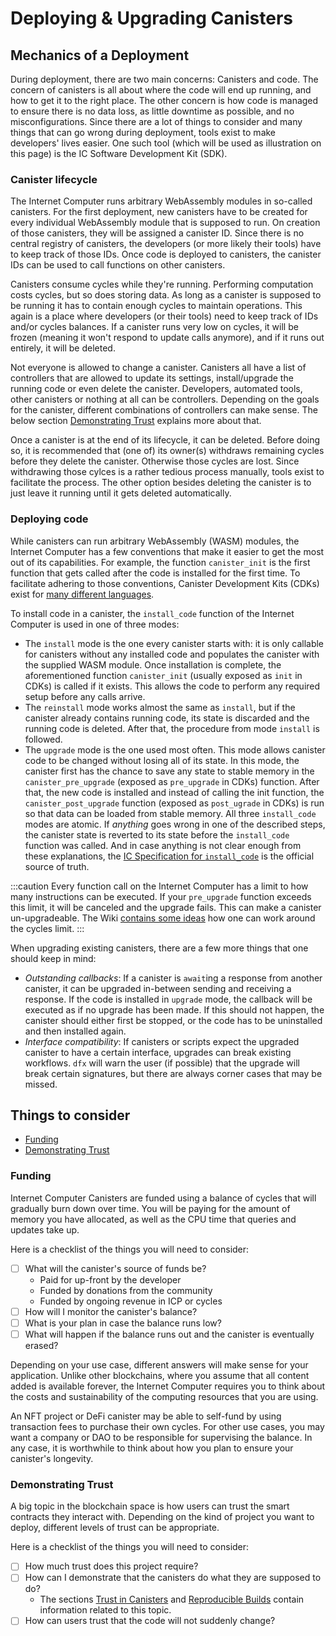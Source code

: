 # Deploying & Upgrading Canisters

## Mechanics of a Deployment

During deployment, there are two main concerns: Canisters and code. The concern of canisters is all about where the code will end up running, and how to get it to the right place. The other concern is how code is managed to ensure there is no data loss, as little downtime as possible, and no misconfigurations. Since there are a lot of things to consider and many things that can go wrong during deployment, tools exist to make developers' lives easier. One such tool (which will be used as illustration on this page) is the IC Software Development Kit (SDK).

### Canister lifecycle

The Internet Computer runs arbitrary WebAssembly modules in so-called canisters. For the first deployment, new canisters have to be created for every individual WebAssembly module that is supposed to run. On creation of those canisters, they will be assigned a canister ID. Since there is no central registry of canisters, the developers (or more likely their tools) have to keep track of those IDs. Once code is deployed to canisters, the canister IDs can be used to call functions on other canisters.

Canisters consume cycles while they're running. Performing computation costs cycles, but so does storing data. As long as a canister is supposed to be running it has to contain enough cycles to maintain operations. This again is a place where developers (or their tools) need to keep track of IDs and/or cycles balances. If a canister runs very low on cycles, it will be frozen (meaning it won't respond to update calls anymore), and if it runs out entirely, it will be deleted.

Not everyone is allowed to change a canister. Canisters all have a list of controllers that are allowed to update its settings, install/upgrade the running code or even delete the canister. Developers, automated tools, other canisters or nothing at all can be controllers. Depending on the goals for the canister, different combinations of controllers can make sense. The below section [Demonstrating Trust](#demonstrating-trust) explains more about that.

Once a canister is at the end of its lifecycle, it can be deleted. Before doing so, it is recommended that (one of) its owner(s) withdraws remaining cycles before they delete the canister. Otherwise those cycles are lost. Since withdrawing those cylces is a rather tedious process manually, tools exist to facilitate the process. The other option besides deleting the canister is to just leave it running until it gets deleted automatically.

### Deploying code

While canisters can run arbitrary WebAssembly (WASM) modules, the Internet Computer has a few conventions that make it easier to get the most out of its capabilities. For example, the function `canister_init` is the first function that gets called after the code is installed for the first time. To facilitate adhering to those conventions, Canister Development Kits (CDKs) exist for [many different languages](../backend/choosing-language.md).

To install code in a canister, the `install_code` function of the Internet Computer is used in one of three modes:
- The `install` mode is the one every canister starts with: it is only callable for canisters without any installed code and populates the canister with the supplied WASM module. Once installation is complete, the aforementioned function `canister_init` (usually exposed as `init` in CDKs) is called if it exists. This allows the code to perform any required setup before any calls arrive.
- The `reinstall` mode works almost the same as `install`, but if the canister already contains running code, its state is discarded and the running code is deleted. After that, the procedure from mode `install` is followed.
- The `upgrade` mode is the one used most often. This mode allows canister code to be changed without losing all of its state. In this mode, the canister first has the chance to save any state to stable memory in the `canister_pre_upgrade` (exposed as `pre_upgrade` in CDKs) function. After that, the new code is installed and instead of calling the init function, the `canister_post_upgrade` function (exposed as `post_ugrade` in CDKs) is run so that data can be loaded from stable memory.
All three `install_code` modes are atomic. If _anything_ goes wrong in one of the described steps, the canister state is reverted to its state before the `install_code` function was called. And in case anything is not clear enough from these explanations, the [IC Specification for `install_code`](/references/ic-interface-spec.md#ic-install_code) is the official source of truth.

:::caution
Every function call on the Internet Computer has a limit to how many instructions can be executed. If your `pre_upgrade` function exceeds this limit, it will be canceled and the upgrade fails. This can make a canister un-upgradeable. The Wiki [contains some ideas](https://wiki.internetcomputer.org/wiki/Dealing_with_cycles_limit_exceeded_errors) how one can work around the cycles limit.
:::

When upgrading existing canisters, there are a few more things that one should keep in mind:
- *Outstanding callbacks*: If a canister is `await`ing a response from another canister, it can be upgraded in-between sending and receiving a response. If the code is installed in `upgrade` mode, the callback will be executed as if no upgrade has been made. If this should not happen, the canister should either first be stopped, or the code has to be uninstalled and then installed again.
- *Interface compatibility*: If canisters or scripts expect the upgraded canister to have a certain interface, upgrades can break existing workflows. `dfx` will warn the user (if possible) that the upgrade will break certain signatures, but there are always corner cases that may be missed.

## Things to consider

  * [Funding](#funding)
  * [Demonstrating Trust](#demonstrating-trust)

### Funding

Internet Computer Canisters are funded using a balance of cycles that will gradually burn down over time. You will be paying for the amount of memory you have allocated, as well as the CPU time that queries and updates take up.

Here is a checklist of the things you will need to consider:

- [ ] What will the canister's source of funds be?
  * Paid for up-front by the developer
  * Funded by donations from the community
  * Funded by ongoing revenue in ICP or cycles
- [ ] How will I monitor the canister's balance?
- [ ] What is your plan in case the balance runs low?
- [ ] What will happen if the balance runs out and the canister is eventually erased?

Depending on your use case, different answers will make sense for your application. Unlike other blockchains, where you assume that all content added is available forever, the Internet Computer requires you to think about the costs and sustainability of the computing resources that you are using.

An NFT project or DeFi canister may be able to self-fund by using transaction fees to purchase their own cycles. For other use cases, you may want a company or DAO to be responsible for supervising the balance. In any case, it is worthwhile to think about how you plan to ensure your canister's longevity.

### Demonstrating Trust

A big topic in the blockchain space is how users can trust the smart contracts they interact with. Depending on the kind of project you want to deploy, different levels of trust can be appropriate.

Here is a checklist of the things you will need to consider:

- [ ] How much trust does this project require?
- [ ] How can I demonstrate that the canisters do what they are supposed to do?
  * The sections [Trust in Canisters](/concepts/trust-in-canisters.md) and [Reproducible Builds](../backend/reproducible-builds.md) contain information related to this topic.
- [ ] How can users trust that the code will not suddenly change?
